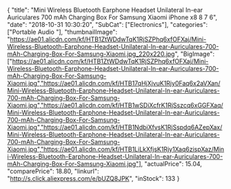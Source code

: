 {
	"title": "Mini Wireless Bluetooth Earphone Headset Unilateral In-ear Auriculares 700 mAh Charging Box For Samsung Xiaomi iPhone x8 8 7 6",
	"date": "2018-10-31 10:30:20",
	"SubCat": ["Electronics"],
	"categories": ["Portable Audio "],
	"thumbnailImage": "https://ae01.alicdn.com/kf/HTB1ZtWDdwTqK1RjSZPhq6xfOFXaj/Mini-Wireless-Bluetooth-Earphone-Headset-Unilateral-In-ear-Auriculares-700-mAh-Charging-Box-For-Samsung-Xiaomi.jpg_220x220.jpg",
	"BigImage": ["https://ae01.alicdn.com/kf/HTB1ZtWDdwTqK1RjSZPhq6xfOFXaj/Mini-Wireless-Bluetooth-Earphone-Headset-Unilateral-In-ear-Auriculares-700-mAh-Charging-Box-For-Samsung-Xiaomi.jpg","https://ae01.alicdn.com/kf/HTB17qHjXjvuK1Rjy0Faq6x2aVXan/Mini-Wireless-Bluetooth-Earphone-Headset-Unilateral-In-ear-Auriculares-700-mAh-Charging-Box-For-Samsung-Xiaomi.jpg","https://ae01.alicdn.com/kf/HTB1wSDiXcfrK1RjSszcq6xGGFXaq/Mini-Wireless-Bluetooth-Earphone-Headset-Unilateral-In-ear-Auriculares-700-mAh-Charging-Box-For-Samsung-Xiaomi.jpg","https://ae01.alicdn.com/kf/HTB1NdbiXfvsK1RjSspdq6AZepXax/Mini-Wireless-Bluetooth-Earphone-Headset-Unilateral-In-ear-Auriculares-700-mAh-Charging-Box-For-Samsung-Xiaomi.jpg","https://ae01.alicdn.com/kf/HTB1LiLkXfjsK1Rjy1Xaq6zispXaz/Mini-Wireless-Bluetooth-Earphone-Headset-Unilateral-In-ear-Auriculares-700-mAh-Charging-Box-For-Samsung-Xiaomi.jpg"],
	"actualPrice": 15.04,
	"comparePrice": 18.80,
	"linkurl": "http://s.click.aliexpress.com/e/bUZQ8JPK",
	"inStock": 133
}
